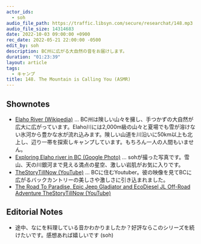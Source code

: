 ```yaml
---
actor_ids:
  - soh
audio_file_path: https://traffic.libsyn.com/secure/researchat/148.mp3
audio_file_size: 14314683
date: 2022-10-03 09:00:00 +0900
rec_date: 2022-05-21 22:00:00 -0500
edit_by: soh
description: BC州に広がる大自然の音をお届けします。
duration: "01:23:39"
layout: article
tags:
  - キャンプ
title: 148. The Mountain is Calling You (ASMR)
---
```


## Shownotes
- [Elaho River (Wikipedia)](https://en.wikipedia.org/wiki/Elaho_River) ... BC州は険しい山々を擁し、手つかずの大自然が広大に広がっています。Elaho川には2,000m級の山々と夏場でも雪が溶けない氷河から豊かな水が流れ込みます。険しい山道を川沿いに50km以上も北上し、辺り一帯を探索しキャンプしています。もちろん一人の人間もいません。
- [Exploring Elaho river in BC (Google Photo)](https://photos.app.goo.gl/T876CqrNmptUDPv77) ... sohが撮った写真です。雪山、天の川銀河まで見える満点の星空、激しい岩肌がお気に入りです。
- [TheStoryTillNow (YouTube)](https://www.youtube.com/c/TheStoryTillNow) ... BCに住むYoutuber。彼の映像を見てBCに広がるバックカントリーの美しさや激しさに引き込まれました。
- [The Road To Paradise, Epic Jeep Gladiator and EcoDiesel JL Off-Road Adventure TheStoryTillNow (YouTube)](https://www.youtube.com/watch?v=COdVhJDbLd0)

## Editorial Notes
- 途中、なにを料理している音かわかりましたか？好評ならこのシリーズを続けたいです。感想あれば嬉しいです (soh)
